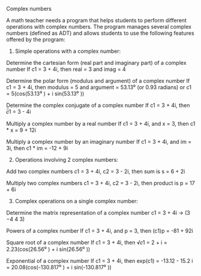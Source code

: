 Complex numbers

A math teacher needs a program that helps students to perform different operations with
complex numbers. The program manages several complex numbers (defined as ADT) and
allows students to use the following features offered by the program:

1. Simple operations with a complex number:

 Determine the cartesian form (real part and imaginary part) of a complex number
 If c1 = 3 + 4i, then real = 3 and imag = 4
 
  Determine the polar form (modulus and argument) of a complex number
 If c1 = 3 + 4i, then modulus = 5 and argument = 53.13⁰ (or 0.93 radians) or c1 = 5(cos(53.13⁰ ) + i sin(53.13⁰ ))
 
  Determine the complex conjugate of a complex number
 If c1 = 3 + 4i, then 𝑐̅1 = 3 - 4i
 
  Multiply a complex number by a real number
 If c1 = 3 + 4i, and x = 3, then c1 * x = 9 + 12i
 
  Multiply a complex number by an imaginary number
 If c1 = 3 + 4i, and im = 3i, then c1 * im = -12 + 9i
 
 
2. Operations involving 2 complex numbers:

 Add two complex numbers
 c1 = 3 + 4i, c2 = 3 - 2i, then sum is s = 6 + 2i
 
 Multiply two complex numbers
c1 = 3 + 4i, c2 = 3 - 2i, then product is p = 17 + 6i


3. Complex operations on a single complex number:

 Determine the matrix representation of a complex number
 c1 = 3 + 4i -> 
(3 −4
 4 3)

 Powers of a complex number
 If c1 = 3 + 4i, and p = 3, then (c1)p = -81 + 92i
 
 Square root of a complex number
 If c1 = 3 + 4i, then √𝑐1 = 2 + i = 2.23(cos(26.56⁰ ) + i sin(26.56⁰ ))
 
 Exponential of a complex number
 If c1 = 3 + 4i, then exp(c1) = -13.12 - 15.2 i = 20.08(cos(-130.817⁰ ) + i sin(-130.817⁰ ))
